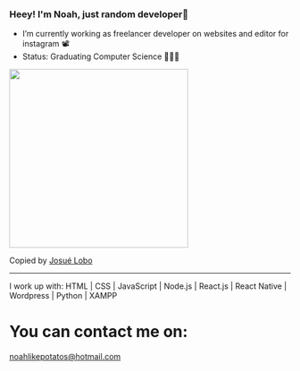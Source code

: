 ### Heey! I'm Noah, just random developer🌱


- I’m currently working as freelancer developer on websites and editor for instagram 📽
- Status: Graduating Computer Science 👨🏻‍💻

<img width="320px" src="https://github-readme-stats.vercel.app/api/top-langs/?username=Solamento02&layout=compact&langs_count=7&theme=panda" />
<p>Copied by <a href="https://github.com/RoyMusthang">Josué Lobo</a></p>

<hr>
I work up with: HTML | CSS | JavaScript | Node.js | React.js | React Native | Wordpress | Python | XAMPP
</hr>

# You can contact me on:

<a target="_blank" href="mailto:noahlikepotatos@hotmail.com">noahlikepotatos@hotmail.com</a>
</br>

